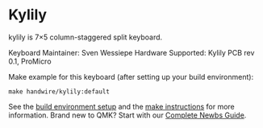 # Kylily

kylily is 7×5 column-staggered split keyboard.


Keyboard Maintainer: Sven Wessiepe
Hardware Supported: Kylily PCB rev 0.1, ProMicro  

Make example for this keyboard (after setting up your build environment):

    make handwire/kylily:default

See the [build environment setup](https://docs.qmk.fm/#/getting_started_build_tools) and the [make instructions](https://docs.qmk.fm/#/getting_started_make_guide) for more information. Brand new to QMK? Start with our [Complete Newbs Guide](https://docs.qmk.fm/#/newbs).
